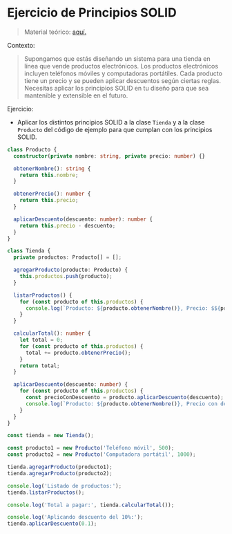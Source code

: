 # Ejercicio de Principios SOLID

> Material teórico: [aquí.](https://duncan-mcardle.medium.com/solid-principle-5-dependency-inversion-javascript-7b054685f7cb)


Contexto:

> Supongamos que estás diseñando un sistema para una tienda en línea que vende productos electrónicos. Los productos electrónicos incluyen teléfonos móviles y computadoras portátiles. Cada producto tiene un precio y se pueden aplicar descuentos según ciertas reglas. Necesitas aplicar los principios SOLID en tu diseño para que sea mantenible y extensible en el futuro.


Ejercicio:


* Aplicar los distintos principios SOLID a la clase `Tienda` y a la clase `Producto` del código de ejemplo para que cumplan con los principios SOLID.


```ts
class Producto {
  constructor(private nombre: string, private precio: number) {}

  obtenerNombre(): string {
    return this.nombre;
  }

  obtenerPrecio(): number {
    return this.precio;
  }

  aplicarDescuento(descuento: number): number {
    return this.precio - descuento;
  }
}

class Tienda {
  private productos: Producto[] = [];

  agregarProducto(producto: Producto) {
    this.productos.push(producto);
  }

  listarProductos() {
    for (const producto of this.productos) {
      console.log(`Producto: ${producto.obtenerNombre()}, Precio: $${producto.obtenerPrecio()}`);
    }
  }

  calcularTotal(): number {
    let total = 0;
    for (const producto of this.productos) {
      total += producto.obtenerPrecio();
    }
    return total;
  }

  aplicarDescuento(descuento: number) {
    for (const producto of this.productos) {
      const precioConDescuento = producto.aplicarDescuento(descuento);
      console.log(`Producto: ${producto.obtenerNombre()}, Precio con descuento: $${precioConDescuento}`);
    }
  }
}

const tienda = new Tienda();

const producto1 = new Producto('Teléfono móvil', 500);
const producto2 = new Producto('Computadora portátil', 1000);

tienda.agregarProducto(producto1);
tienda.agregarProducto(producto2);

console.log('Listado de productos:');
tienda.listarProductos();

console.log('Total a pagar:', tienda.calcularTotal());

console.log('Aplicando descuento del 10%:');
tienda.aplicarDescuento(0.1);
```
